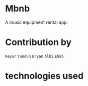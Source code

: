 # Mbnb
A music equipment rental app.

# Contribution by
`Keyur` `Tundun` `Bryan` `Albi` `Ehab`

# technologies used

